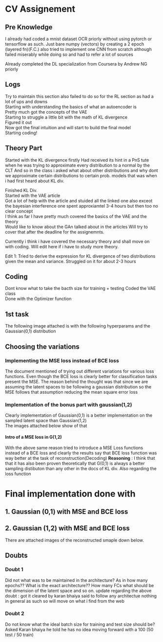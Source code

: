 # CV Assignement

## Pre Knowledge
I already had coded a mnist dataset OCR priorly without using pytorch or tensorflow as such. Just bare numpy (vectors) by creating a 2 epoch (layered fn)(F.C.) also tried to implement one CNN from scratch although failed miserably while doing so and had to refer a lot of sources

Already completed the DL specialization from Coursera  by Andrew NG priorly

## Logs
Try to maintain this section also failed to do so for the RL section as had a lot of ups and downs  
Starting with understanding the basics of what an autoencoder is  
Pretty much got the concepts of the VAE  
Starting to struggle a little bit with the math of KL divergence  
Figured it out  
Now got the final intuition and will start to build the final model  
Starting coding!

## Theory Part
Started with the KL divergence firstly  Had received its hint in a PnS tute when he was trying to approximate every distribution to a normal by the CLT  And so in the class i asked what about other distributions and why dont we approximate certain distributions to certain prob. models that was when i had first heard about KL div.

Finished KL Div.  
Started with the VAE article  
Got a lot of help with the article and stuided all the linked one also exceot the bayesian interference one spent approxiamtel 3-4 hours but then too no clear concept   
I think as far I have pretty much covered the basics of the VAE and the theory  
Would like to know about the GAn talked about in the articles  Will try to cover that after the deadline for the assignemnts.

Currently i think i have covered the necessary theory and shall move on with coding. Will edit here if i have to study more theory.

Edit 1: Tried to derive the expression for KL divergence of two distributions given the mean and variance. Struggled on it for about 2-3 hours



## Coding
Dont know what to take the bacth size for training + testing
Coded the VAE class  
Done with the Optimizer function

## 1st task
The following image attached is with the following hyperparams and the Gaussian(0,1) distribution



## Choosing the variations
### Implementing the MSE loss instead of BCE loss
The document mentioned of trying out different variations for various loss functions. Even though the BCE loss is clearly better for classification tasks present the MSE. The reason behind the thought was that since we are assuming the latent spaces to be following a gaussian distribution so the MSE follows that assumption reducing the mean square error loss

### Implementation of the bonus part with gaussian(1,2)
Clearly implementation of Gaussian(0,1) is a better implementation on the sampled latent space than Gaussian(1,2)  
The images attached below show of that
#### Intro of a MSE loss in G(1,2)
With the above same reason tried to introduce a MSE Loss functions instead of a BCE loss and clearly the results say that BCE loss function was way better at the task of reconstruction(Decoding)
__Reasoning__ : I think that that it has also been proven theoretically that G(0,1) is always a better sampling distibuton than any other in the docs of KL div. Also regarding the loss function 

# Final implementation done with
## 1. Gaussian (0,1) with MSE and BCE loss
## 2. Gaussian (1,2) with MSE and BCE loss
There are attached images of the reconstructed smaple down below.



## Doubts
### Doubt 1
Did not what was to be maintained in the architecture?  As in how many epochs??  What is the exact architecture?? How many FCs what should be the dimension of the latent space and so on.
update regarding the above doubt : got it cleared by karan bhaiya  said to follow any architectue nothing in general as such so will move on what i find from the web

### Doubt 2
Do not know what the ideal batch size for training and test size should be?  
Asked Karan bhaiya he told he has no idea moving forward with a 100 (50 test / 50 train)

